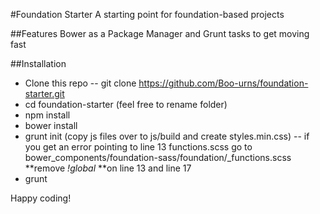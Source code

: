 #Foundation Starter
A starting point for foundation-based projects

##Features
Bower as a Package Manager and Grunt tasks to get moving fast

##Installation
- Clone this repo
-- git clone https://github.com/Boo-urns/foundation-starter.git
- cd foundation-starter (feel free to rename folder)
- npm install
- bower install
- grunt init (copy js files over to js/build and create styles.min.css)
-- if you get an error pointing to line 13 functions.scss go to bower_components/foundation-sass/foundation/_functions.scss  **remove *!global* **on line 13 and line 17
- grunt

Happy coding! 